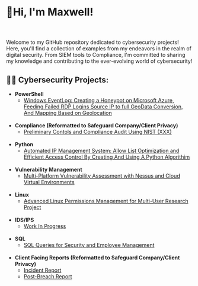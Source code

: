 <h1>👋Hi, I'm Maxwell!<h1></h1> <br/>
</b>
</b>
Welcome to my GitHub repository dedicated to cybersecurity projects! Here, you'll find a collection of examples from my endeavors in the realm of digital security. From SIEM tools to Compliance, I'm committed to sharing my knowledge and contributing to the ever-evolving world of cybersecurity!

<h2>👨‍💻 Cybersecurity Projects:</h2>

- <b>PowerShell</b>
  - [Windows EventLog: Creating a Honeypot on Microsoft Azure, Feeding Failed RDP Logins Source IP to full GeoData Conversion, And Mapping Based on Geolocation](https://github.com/maxtimberlake/sentinel_lab)
  <br/>
- <b>Compliance (Reformatted to Safeguard Company/Client Privacy)</b>
  - [Preliminary Contols and Compliance Audit Using NIST (XXX)](https://github.com/maxtimberlake/client_facing_audit_output)
  <br/>
- <b>Python</b>
  - [Automated IP Management System: Allow List Optimization and Efficient Access Control By Creating And Using A Python Algorithim](https://github.com/maxtimberlake/python)
  <br/>
- <b>Vulnerability Management</b>
  - [Multi-Platform Vulnerability Assessment with Nessus and Cloud Virtual Environments](https://github.com/maxtimberlake/vulnerability_home_lab)
  <br/>
- <b>Linux</b>
  - [Advanced Linux Permissions Management for Multi-User Research Project](https://github.com/maxtimberlake/linux_project)
  <br/>
- <b>IDS/IPS</b>
  - [Work In Progress](https://github.com/maxtimberlake/PLACE)
  <br/>
- <b>SQL</b>
  - [SQL Queries for Security and Employee Management](https://github.com/maxtimberlake/sql_filter)
  <br/>
- <b>Client Facing Reports (Reformatted to Safeguard Company/Client Privacy)</b>
  - [Incident Report](https://github.com/maxtimberlake/incident_report)
  - [Post-Breach Report](https://github.com/maxtimberlake/post_breach_report_client_facing)
